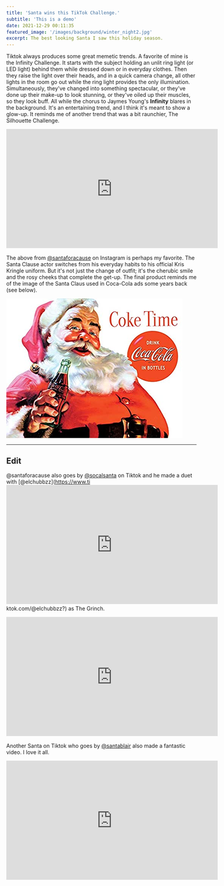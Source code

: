 ```yaml
---
title: 'Santa wins this TikTok Challenge.'
subtitle: 'This is a demo'
date: 2021-12-29 00:11:35
featured_image: '/images/background/winter_night2.jpg'
excerpt: The best looking Santa I saw this holiday season.
---
```


Tiktok always produces some great memetic trends. A favorite of mine is the Infinity Challenge. It starts with the subject holding an unlit ring light (or LED light) behind them while dressed down or in everyday clothes. Then they raise the light over their heads, and in a quick camera change, all other lights in the room go out while the ring light provides the only illumination. Simultaneously, they've changed into something spectacular, or they've done up their make-up to look stunning, or they've oiled up their muscles, so they look buff. All while the chorus to Jaymes Young's **Infinity** blares in the background. It's an entertaining trend, and I think it's meant to show a glow-up. It reminds me of another trend that was a bit raunchier, The Silhouette Challenge.


<iframe width="560" height="315" src="https://www.youtube.com/embed/Gq1rB14jj0U" title="YouTube video player" frameborder="0" allow="accelerometer; autoplay; clipboard-write; encrypted-media; gyroscope; picture-in-picture" allowfullscreen></iframe>


The above from [@santaforacause](https://www.instagram.com/santaforacause/?hl=en) on Instagram is perhaps my favorite. The Santa Clause actor switches from his everyday habits to his official Kris Kringle uniform. But it's not just the change of outfit; it's the cherubic smile and the rosy cheeks that complete the get-up. The final product reminds me of the image of the Santa Claus used in Coca-Cola ads some years back (see below).

![](/images/blog_images/2021-12-29-Infinity.jpg)

___

## Edit

@santaforacause also goes by [@socalsanta](https://www.tiktok.com/@socalsanta?) on Tiktok and he made a duet with [@elchubbzz](https://www.ti<iframe width="560" height="315" src="https://www.youtube.com/embed/Io3Ih8Xkycc" title="YouTube video player" frameborder="0" allow="accelerometer; autoplay; clipboard-write; encrypted-media; gyroscope; picture-in-picture" allowfullscreen></iframe>
ktok.com/@elchubbzz?) as The Grinch.


<iframe width="560" height="315" src="https://www.youtube.com/embed/Io3Ih8Xkycc" title="YouTube video player" frameborder="0" allow="accelerometer; autoplay; clipboard-write; encrypted-media; gyroscope; picture-in-picture" allowfullscreen></iframe>


Another Santa on Tiktok who goes by [@santablair](https://www.tiktok.com/@santablair?) also made a fantastic video. I love it all.


<iframe width="560" height="315" src="https://www.youtube.com/embed/bPeA4OJDY1w" title="YouTube video player" frameborder="0" allow="accelerometer; autoplay; clipboard-write; encrypted-media; gyroscope; picture-in-picture" allowfullscreen></iframe>
